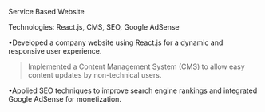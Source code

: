 Service Based Website

Technologies: React.js, CMS, SEO, Google AdSense

•Developed a company website using React.js for a dynamic
and responsive user experience.

>Implemented a Content Management System (CMS) to
allow easy content updates by non-technical users.

•Applied SEO techniques to improve search engine rankings
and integrated Google AdSense for monetization.
